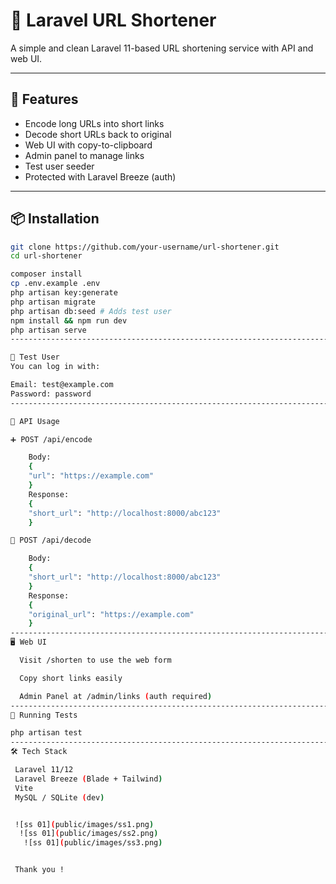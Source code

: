 # 🔗 Laravel URL Shortener

A simple and clean Laravel 11-based URL shortening service with API and web UI.

---

## 🚀 Features

- Encode long URLs into short links
- Decode short URLs back to original
- Web UI with copy-to-clipboard
- Admin panel to manage links
- Test user seeder
- Protected with Laravel Breeze (auth)

---

## 📦 Installation

```bash
git clone https://github.com/your-username/url-shortener.git
cd url-shortener

composer install
cp .env.example .env
php artisan key:generate
php artisan migrate
php artisan db:seed # Adds test user
npm install && npm run dev
php artisan serve
----------------------------------------------------------------------------------------------------------

👤 Test User
You can log in with:

Email: test@example.com
Password: password
----------------------------------------------------------------------------------------------------------

📘 API Usage

➕ POST /api/encode

    Body:
    {
    "url": "https://example.com"
    }
    Response:
    {
    "short_url": "http://localhost:8000/abc123"
    }

🔄 POST /api/decode

    Body:
    {
    "short_url": "http://localhost:8000/abc123"
    }
    Response:
    {
    "original_url": "https://example.com"
    }
----------------------------------------------------------------------------------------------------------
🖥️ Web UI

  Visit /shorten to use the web form

  Copy short links easily

  Admin Panel at /admin/links (auth required)
----------------------------------------------------------------------------------------------------------
🧪 Running Tests

php artisan test
----------------------------------------------------------------------------------------------------------
🛠 Tech Stack

 Laravel 11/12
 Laravel Breeze (Blade + Tailwind)
 Vite
 MySQL / SQLite (dev)


 ![ss 01](public/images/ss1.png)
  ![ss 01](public/images/ss2.png)
   ![ss 01](public/images/ss3.png)


 Thank you !